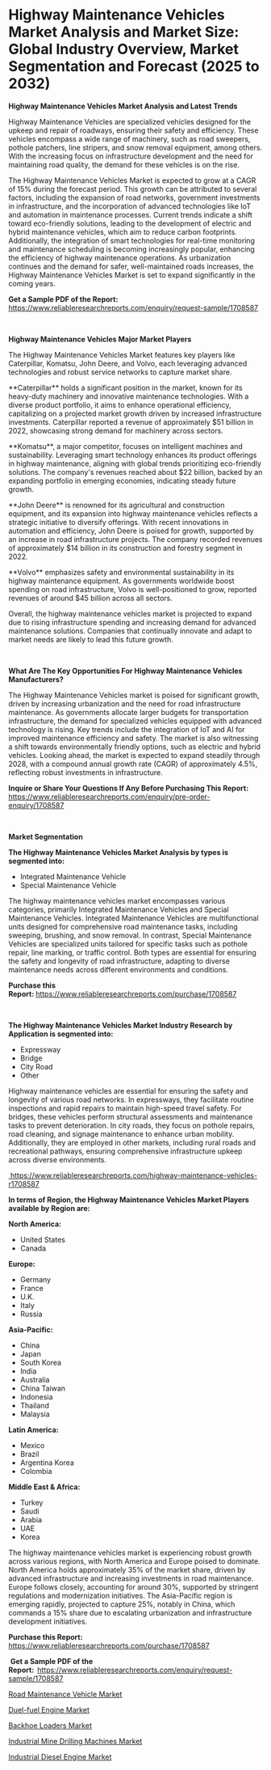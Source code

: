 <p><h1>Highway Maintenance Vehicles Market Analysis and Market Size: Global Industry Overview, Market Segmentation and Forecast (2025 to 2032)</h1></p><p><strong>Highway Maintenance Vehicles Market Analysis and Latest Trends</strong></p>
<p><p>Highway Maintenance Vehicles are specialized vehicles designed for the upkeep and repair of roadways, ensuring their safety and efficiency. These vehicles encompass a wide range of machinery, such as road sweepers, pothole patchers, line stripers, and snow removal equipment, among others. With the increasing focus on infrastructure development and the need for maintaining road quality, the demand for these vehicles is on the rise.</p><p>The Highway Maintenance Vehicles Market is expected to grow at a CAGR of 15% during the forecast period. This growth can be attributed to several factors, including the expansion of road networks, government investments in infrastructure, and the incorporation of advanced technologies like IoT and automation in maintenance processes. Current trends indicate a shift toward eco-friendly solutions, leading to the development of electric and hybrid maintenance vehicles, which aim to reduce carbon footprints. Additionally, the integration of smart technologies for real-time monitoring and maintenance scheduling is becoming increasingly popular, enhancing the efficiency of highway maintenance operations. As urbanization continues and the demand for safer, well-maintained roads increases, the Highway Maintenance Vehicles Market is set to expand significantly in the coming years.</p></p>
<p><strong>Get a Sample PDF of the Report:&nbsp;</strong> <a href="https://www.reliableresearchreports.com/enquiry/request-sample/1708587?utm_campaign=7&utm_medium=2&utm_source=Github&utm_content=ia&utm_term=10012025&utm_id=highway-maintenance-vehicles">https://www.reliableresearchreports.com/enquiry/request-sample/1708587</a></p>
<p>&nbsp;</p>
<p><strong>Highway Maintenance Vehicles Major Market Players</strong></p>
<p><p>The Highway Maintenance Vehicles Market features key players like Caterpillar, Komatsu, John Deere, and Volvo, each leveraging advanced technologies and robust service networks to capture market share. </p><p>**Caterpillar** holds a significant position in the market, known for its heavy-duty machinery and innovative maintenance technologies. With a diverse product portfolio, it aims to enhance operational efficiency, capitalizing on a projected market growth driven by increased infrastructure investments. Caterpillar reported a revenue of approximately $51 billion in 2022, showcasing strong demand for machinery across sectors.</p><p>**Komatsu**, a major competitor, focuses on intelligent machines and sustainability. Leveraging smart technology enhances its product offerings in highway maintenance, aligning with global trends prioritizing eco-friendly solutions. The company's revenues reached about $22 billion, backed by an expanding portfolio in emerging economies, indicating steady future growth.</p><p>**John Deere** is renowned for its agricultural and construction equipment, and its expansion into highway maintenance vehicles reflects a strategic initiative to diversify offerings. With recent innovations in automation and efficiency, John Deere is poised for growth, supported by an increase in road infrastructure projects. The company recorded revenues of approximately $14 billion in its construction and forestry segment in 2022.</p><p>**Volvo** emphasizes safety and environmental sustainability in its highway maintenance equipment. As governments worldwide boost spending on road infrastructure, Volvo is well-positioned to grow, reported revenues of around $45 billion across all sectors.</p><p>Overall, the highway maintenance vehicles market is projected to expand due to rising infrastructure spending and increasing demand for advanced maintenance solutions. Companies that continually innovate and adapt to market needs are likely to lead this future growth.</p></p>
<p>&nbsp;</p>
<p><strong>What Are The Key Opportunities For Highway Maintenance Vehicles Manufacturers?</strong></p>
<p><p>The Highway Maintenance Vehicles market is poised for significant growth, driven by increasing urbanization and the need for road infrastructure maintenance. As governments allocate larger budgets for transportation infrastructure, the demand for specialized vehicles equipped with advanced technology is rising. Key trends include the integration of IoT and AI for improved maintenance efficiency and safety. The market is also witnessing a shift towards environmentally friendly options, such as electric and hybrid vehicles. Looking ahead, the market is expected to expand steadily through 2028, with a compound annual growth rate (CAGR) of approximately 4.5%, reflecting robust investments in infrastructure.</p></p>
<p><strong>Inquire or Share Your Questions If Any Before Purchasing This Report:</strong> <a href="https://www.reliableresearchreports.com/enquiry/pre-order-enquiry/1708587?utm_campaign=7&utm_medium=2&utm_source=Github&utm_content=ia&utm_term=10012025&utm_id=highway-maintenance-vehicles">https://www.reliableresearchreports.com/enquiry/pre-order-enquiry/1708587</a></p>
<p>&nbsp;</p>
<p><strong>Market Segmentation</strong></p>
<p><strong>The Highway Maintenance Vehicles Market Analysis by types is segmented into:</strong></p>
<p><ul><li>Integrated Maintenance Vehicle</li><li>Special Maintenance Vehicle</li></ul></p>
<p><p>The highway maintenance vehicles market encompasses various categories, primarily Integrated Maintenance Vehicles and Special Maintenance Vehicles. Integrated Maintenance Vehicles are multifunctional units designed for comprehensive road maintenance tasks, including sweeping, brushing, and snow removal. In contrast, Special Maintenance Vehicles are specialized units tailored for specific tasks such as pothole repair, line marking, or traffic control. Both types are essential for ensuring the safety and longevity of road infrastructure, adapting to diverse maintenance needs across different environments and conditions.</p></p>
<p><strong>Purchase this Report:&nbsp;</strong><a href="https://www.reliableresearchreports.com/purchase/1708587?utm_campaign=7&utm_medium=2&utm_source=Github&utm_content=ia&utm_term=10012025&utm_id=highway-maintenance-vehicles">https://www.reliableresearchreports.com/purchase/1708587</a></p>
<p>&nbsp;</p>
<p><strong>The Highway Maintenance Vehicles Market Industry Research by Application is segmented into:</strong></p>
<p><ul><li>Expressway</li><li>Bridge</li><li>City Road</li><li>Other</li></ul></p>
<p><p>Highway maintenance vehicles are essential for ensuring the safety and longevity of various road networks. In expressways, they facilitate routine inspections and rapid repairs to maintain high-speed travel safety. For bridges, these vehicles perform structural assessments and maintenance tasks to prevent deterioration. In city roads, they focus on pothole repairs, road cleaning, and signage maintenance to enhance urban mobility. Additionally, they are employed in other markets, including rural roads and recreational pathways, ensuring comprehensive infrastructure upkeep across diverse environments.</p></p>
<p><a href="https://www.reliableresearchreports.com/highway-maintenance-vehicles-r1708587?utm_campaign=7&utm_medium=2&utm_source=Github&utm_content=ia&utm_term=10012025&utm_id=highway-maintenance-vehicles">&nbsp;https://www.reliableresearchreports.com/highway-maintenance-vehicles-r1708587</a></p>
<p><strong>In terms of Region, the Highway Maintenance Vehicles Market Players available by Region are:</strong></p>
<p>
    <p> <strong> North America: </strong>
        <ul>
            <li>United States</li>
            <li>Canada</li>
        </ul>
        </p> 
    <p> <strong> Europe: </strong>
        <ul>
            <li>Germany</li>
            <li>France</li>
            <li>U.K.</li>
            <li>Italy</li>
            <li>Russia</li>
        </ul>
        </p> 
    <p> <strong> Asia-Pacific: </strong>
        <ul>
            <li>China</li>
            <li>Japan</li>
            <li>South Korea</li>
            <li>India</li>
            <li>Australia</li>
            <li>China Taiwan</li>
            <li>Indonesia</li>
            <li>Thailand</li>
            <li>Malaysia</li>
        </ul>
        </p> 
    <p> <strong> Latin America: </strong>
        <ul>
            <li>Mexico</li>
            <li>Brazil</li>
            <li>Argentina Korea</li>
            <li>Colombia</li>
        </ul>
        </p> 
    <p> <strong> Middle East & Africa: </strong>
        <ul>
            <li>Turkey</li>
            <li>Saudi</li>
            <li>Arabia</li>
            <li>UAE</li>
            <li>Korea</li>
        </ul>
    </p>
    </p>
<p><p>The highway maintenance vehicles market is experiencing robust growth across various regions, with North America and Europe poised to dominate. North America holds approximately 35% of the market share, driven by advanced infrastructure and increasing investments in road maintenance. Europe follows closely, accounting for around 30%, supported by stringent regulations and modernization initiatives. The Asia-Pacific region is emerging rapidly, projected to capture 25%, notably in China, which commands a 15% share due to escalating urbanization and infrastructure development initiatives.</p></p>
<p><strong>Purchase this Report: </strong><a href="https://www.reliableresearchreports.com/purchase/1708587?utm_campaign=7&utm_medium=2&utm_source=Github&utm_content=ia&utm_term=10012025&utm_id=highway-maintenance-vehicles">https://www.reliableresearchreports.com/purchase/1708587</a></p>
<p>&nbsp;<strong>Get a Sample PDF of the Report:&nbsp;&nbsp;</strong><a href="https://www.reliableresearchreports.com/enquiry/request-sample/1708587?utm_campaign=7&utm_medium=2&utm_source=Github&utm_content=ia&utm_term=10012025&utm_id=highway-maintenance-vehicles">https://www.reliableresearchreports.com/enquiry/request-sample/1708587</a></p>
<p><strong></strong></p>
<p><p><a href="https://github.com/angelajermaine/Market-Research-Report-List-5/blob/main/road-maintenance-vehicle-market.md?utm_campaign=7&utm_medium=2&utm_source=Github&utm_content=ia&utm_term=10012025&utm_id=highway-maintenance-vehicles">Road Maintenance Vehicle Market</a></p><p><a href="https://github.com/oliveroste6/Market-Research-Report-List-1/blob/main/duel-fuel-engine-market.md?utm_campaign=7&utm_medium=2&utm_source=Github&utm_content=ia&utm_term=10012025&utm_id=highway-maintenance-vehicles">Duel-fuel Engine Market</a></p><p><a href="https://github.com/FahadAhmed223/Market-Research-Report-List-1/blob/main/backhoe-loaders-market.md?utm_campaign=7&utm_medium=2&utm_source=Github&utm_content=ia&utm_term=10012025&utm_id=highway-maintenance-vehicles">Backhoe Loaders Market</a></p><p><a href="https://github.com/sherikacas30/Market-Research-Report-List-1/blob/main/industrial-mine-drilling-machines-market.md?utm_campaign=7&utm_medium=2&utm_source=Github&utm_content=ia&utm_term=10012025&utm_id=highway-maintenance-vehicles">Industrial Mine Drilling Machines Market</a></p><p><a href="https://github.com/NargisHussain432/Market-Research-Report-List-1/blob/main/industrial-diesel-engine-market.md?utm_campaign=7&utm_medium=2&utm_source=Github&utm_content=ia&utm_term=10012025&utm_id=highway-maintenance-vehicles">Industrial Diesel Engine Market</a></p></p>